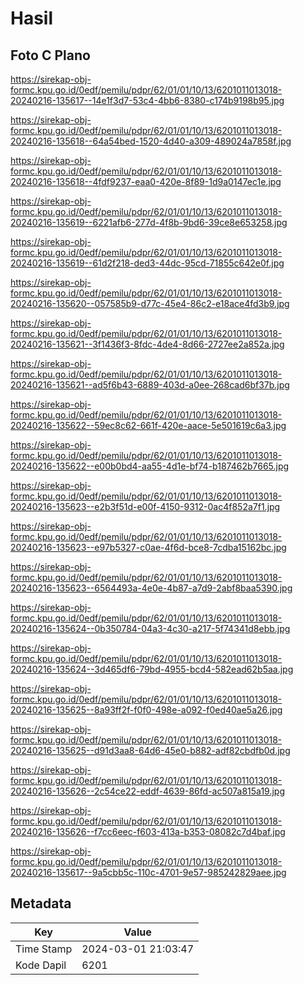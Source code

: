 # Hasil

## Foto C Plano

https://sirekap-obj-formc.kpu.go.id/0edf/pemilu/pdpr/62/01/01/10/13/6201011013018-20240216-135617--14e1f3d7-53c4-4bb6-8380-c174b9198b95.jpg

https://sirekap-obj-formc.kpu.go.id/0edf/pemilu/pdpr/62/01/01/10/13/6201011013018-20240216-135618--64a54bed-1520-4d40-a309-489024a7858f.jpg

https://sirekap-obj-formc.kpu.go.id/0edf/pemilu/pdpr/62/01/01/10/13/6201011013018-20240216-135618--4fdf9237-eaa0-420e-8f89-1d9a0147ec1e.jpg

https://sirekap-obj-formc.kpu.go.id/0edf/pemilu/pdpr/62/01/01/10/13/6201011013018-20240216-135619--6221afb6-277d-4f8b-9bd6-39ce8e653258.jpg

https://sirekap-obj-formc.kpu.go.id/0edf/pemilu/pdpr/62/01/01/10/13/6201011013018-20240216-135619--61d2f218-ded3-44dc-95cd-71855c642e0f.jpg

https://sirekap-obj-formc.kpu.go.id/0edf/pemilu/pdpr/62/01/01/10/13/6201011013018-20240216-135620--057585b9-d77c-45e4-86c2-e18ace4fd3b9.jpg

https://sirekap-obj-formc.kpu.go.id/0edf/pemilu/pdpr/62/01/01/10/13/6201011013018-20240216-135621--3f1436f3-8fdc-4de4-8d66-2727ee2a852a.jpg

https://sirekap-obj-formc.kpu.go.id/0edf/pemilu/pdpr/62/01/01/10/13/6201011013018-20240216-135621--ad5f6b43-6889-403d-a0ee-268cad6bf37b.jpg

https://sirekap-obj-formc.kpu.go.id/0edf/pemilu/pdpr/62/01/01/10/13/6201011013018-20240216-135622--59ec8c62-661f-420e-aace-5e501619c6a3.jpg

https://sirekap-obj-formc.kpu.go.id/0edf/pemilu/pdpr/62/01/01/10/13/6201011013018-20240216-135622--e00b0bd4-aa55-4d1e-bf74-b187462b7665.jpg

https://sirekap-obj-formc.kpu.go.id/0edf/pemilu/pdpr/62/01/01/10/13/6201011013018-20240216-135623--e2b3f51d-e00f-4150-9312-0ac4f852a7f1.jpg

https://sirekap-obj-formc.kpu.go.id/0edf/pemilu/pdpr/62/01/01/10/13/6201011013018-20240216-135623--e97b5327-c0ae-4f6d-bce8-7cdba15162bc.jpg

https://sirekap-obj-formc.kpu.go.id/0edf/pemilu/pdpr/62/01/01/10/13/6201011013018-20240216-135623--6564493a-4e0e-4b87-a7d9-2abf8baa5390.jpg

https://sirekap-obj-formc.kpu.go.id/0edf/pemilu/pdpr/62/01/01/10/13/6201011013018-20240216-135624--0b350784-04a3-4c30-a217-5f74341d8ebb.jpg

https://sirekap-obj-formc.kpu.go.id/0edf/pemilu/pdpr/62/01/01/10/13/6201011013018-20240216-135624--3d465df6-79bd-4955-bcd4-582ead62b5aa.jpg

https://sirekap-obj-formc.kpu.go.id/0edf/pemilu/pdpr/62/01/01/10/13/6201011013018-20240216-135625--8a93ff2f-f0f0-498e-a092-f0ed40ae5a26.jpg

https://sirekap-obj-formc.kpu.go.id/0edf/pemilu/pdpr/62/01/01/10/13/6201011013018-20240216-135625--d91d3aa8-64d6-45e0-b882-adf82cbdfb0d.jpg

https://sirekap-obj-formc.kpu.go.id/0edf/pemilu/pdpr/62/01/01/10/13/6201011013018-20240216-135626--2c54ce22-eddf-4639-86fd-ac507a815a19.jpg

https://sirekap-obj-formc.kpu.go.id/0edf/pemilu/pdpr/62/01/01/10/13/6201011013018-20240216-135626--f7cc6eec-f603-413a-b353-08082c7d4baf.jpg

https://sirekap-obj-formc.kpu.go.id/0edf/pemilu/pdpr/62/01/01/10/13/6201011013018-20240216-135617--9a5cbb5c-110c-4701-9e57-985242829aee.jpg


## Metadata

| Key        | Value               |
| ---------- | ------------------- |
| Time Stamp | 2024-03-01 21:03:47 |
| Kode Dapil | 6201                |



